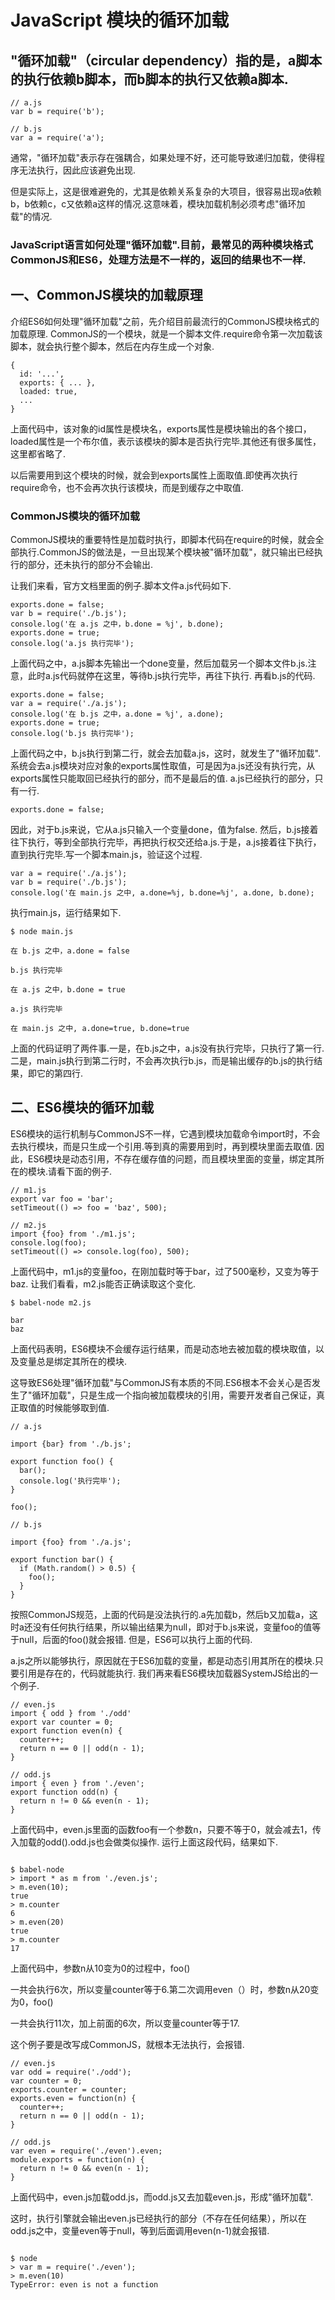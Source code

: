 # JavaScript 模块的循环加载

## "循环加载"（circular dependency）指的是，a脚本的执行依赖b脚本，而b脚本的执行又依赖a脚本.
```
// a.js
var b = require('b');

// b.js
var a = require('a');
```
通常，"循环加载"表示存在强耦合，如果处理不好，还可能导致递归加载，使得程序无法执行，因此应该避免出现.

但是实际上，这是很难避免的，尤其是依赖关系复杂的大项目，很容易出现a依赖b，b依赖c，c又依赖a这样的情况.这意味着，模块加载机制必须考虑"循环加载"的情况.

### JavaScript语言如何处理"循环加载".目前，最常见的两种模块格式CommonJS和ES6，处理方法是不一样的，返回的结果也不一样.
## 一、CommonJS模块的加载原理
介绍ES6如何处理"循环加载"之前，先介绍目前最流行的CommonJS模块格式的加载原理.
CommonJS的一个模块，就是一个脚本文件.require命令第一次加载该脚本，就会执行整个脚本，然后在内存生成一个对象.
```
{
  id: '...',
  exports: { ... },
  loaded: true,
  ...
}
```
上面代码中，该对象的id属性是模块名，exports属性是模块输出的各个接口，loaded属性是一个布尔值，表示该模块的脚本是否执行完毕.其他还有很多属性，这里都省略了.

以后需要用到这个模块的时候，就会到exports属性上面取值.即使再次执行require命令，也不会再次执行该模块，而是到缓存之中取值.

### CommonJS模块的循环加载

CommonJS模块的重要特性是加载时执行，即脚本代码在require的时候，就会全部执行.CommonJS的做法是，一旦出现某个模块被"循环加载"，就只输出已经执行的部分，还未执行的部分不会输出.

让我们来看，官方文档里面的例子.脚本文件a.js代码如下.
```
exports.done = false;
var b = require('./b.js');
console.log('在 a.js 之中，b.done = %j', b.done);
exports.done = true;
console.log('a.js 执行完毕');
```
上面代码之中，a.js脚本先输出一个done变量，然后加载另一个脚本文件b.js.注意，此时a.js代码就停在这里，等待b.js执行完毕，再往下执行.
再看b.js的代码.
```
exports.done = false;
var a = require('./a.js');
console.log('在 b.js 之中，a.done = %j', a.done);
exports.done = true;
console.log('b.js 执行完毕');
```
上面代码之中，b.js执行到第二行，就会去加载a.js，这时，就发生了"循环加载".系统会去a.js模块对应对象的exports属性取值，可是因为a.js还没有执行完，从exports属性只能取回已经执行的部分，而不是最后的值.
a.js已经执行的部分，只有一行.
```
exports.done = false;
```
因此，对于b.js来说，它从a.js只输入一个变量done，值为false.
然后，b.js接着往下执行，等到全部执行完毕，再把执行权交还给a.js.于是，a.js接着往下执行，直到执行完毕.写一个脚本main.js，验证这个过程.
```
var a = require('./a.js');
var b = require('./b.js');
console.log('在 main.js 之中, a.done=%j, b.done=%j', a.done, b.done);
```
执行main.js，运行结果如下.
```
$ node main.js

在 b.js 之中，a.done = false

b.js 执行完毕

在 a.js 之中，b.done = true

a.js 执行完毕

在 main.js 之中, a.done=true, b.done=true
```
上面的代码证明了两件事.一是，在b.js之中，a.js没有执行完毕，只执行了第一行.二是，main.js执行到第二行时，不会再次执行b.js，而是输出缓存的b.js的执行结果，即它的第四行.

## 二、ES6模块的循环加载

ES6模块的运行机制与CommonJS不一样，它遇到模块加载命令import时，不会去执行模块，而是只生成一个引用.等到真的需要用到时，再到模块里面去取值.
因此，ES6模块是动态引用，不存在缓存值的问题，而且模块里面的变量，绑定其所在的模块.请看下面的例子.
```
// m1.js
export var foo = 'bar';
setTimeout(() => foo = 'baz', 500);
```
```
// m2.js
import {foo} from './m1.js';
console.log(foo);
setTimeout(() => console.log(foo), 500);
```
上面代码中，m1.js的变量foo，在刚加载时等于bar，过了500毫秒，又变为等于baz.
让我们看看，m2.js能否正确读取这个变化.
```
$ babel-node m2.js

bar
baz
```
上面代码表明，ES6模块不会缓存运行结果，而是动态地去被加载的模块取值，以及变量总是绑定其所在的模块.

这导致ES6处理"循环加载"与CommonJS有本质的不同.ES6根本不会关心是否发生了"循环加载"，只是生成一个指向被加载模块的引用，需要开发者自己保证，真正取值的时候能够取到值.
```
// a.js

import {bar} from './b.js';

export function foo() {
  bar();  
  console.log('执行完毕');
}

foo();
```
```
// b.js

import {foo} from './a.js';

export function bar() {  
  if (Math.random() > 0.5) {
    foo();
  }
}
```
按照CommonJS规范，上面的代码是没法执行的.a先加载b，然后b又加载a，这时a还没有任何执行结果，所以输出结果为null，即对于b.js来说，变量foo的值等于null，后面的foo()就会报错.
但是，ES6可以执行上面的代码.

a.js之所以能够执行，原因就在于ES6加载的变量，都是动态引用其所在的模块.只要引用是存在的，代码就能执行.
我们再来看ES6模块加载器SystemJS给出的一个例子.
```
// even.js
import { odd } from './odd'
export var counter = 0;
export function even(n) {
  counter++;
  return n == 0 || odd(n - 1);
}
```
```
// odd.js
import { even } from './even';
export function odd(n) {
  return n != 0 && even(n - 1);
}
```
上面代码中，even.js里面的函数foo有一个参数n，只要不等于0，就会减去1，传入加载的odd().odd.js也会做类似操作.
运行上面这段代码，结果如下.
```

$ babel-node
> import * as m from './even.js';
> m.even(10);
true
> m.counter
6
> m.even(20)
true
> m.counter
17
```
上面代码中，参数n从10变为0的过程中，foo()

一共会执行6次，所以变量counter等于6.第二次调用even（）时，参数n从20变为0，foo()

一共会执行11次，加上前面的6次，所以变量counter等于17.

这个例子要是改写成CommonJS，就根本无法执行，会报错.
```
// even.js
var odd = require('./odd');
var counter = 0;
exports.counter = counter;
exports.even = function(n) {
  counter++;
  return n == 0 || odd(n - 1);
}
```

```
// odd.js
var even = require('./even').even;
module.exports = function(n) {
  return n != 0 && even(n - 1);
}
```
上面代码中，even.js加载odd.js，而odd.js又去加载even.js，形成"循环加载".

这时，执行引擎就会输出even.js已经执行的部分（不存在任何结果），所以在odd.js之中，变量even等于null，等到后面调用even(n-1)就会报错.

```

$ node
> var m = require('./even');
> m.even(10)
TypeError: even is not a function

```